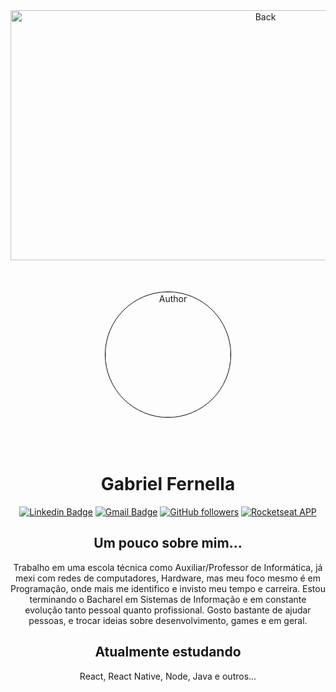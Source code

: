 

<div align="center">
   
   <img src="https://github.com/GabrielFernella/GabrielFernella/blob/master/assets/Finalgif.gif?raw=true" width="800px" height="400px" alt="Back" />
   <img src="https://avatars2.githubusercontent.com/u/39594204?s=460&u=c3395abbd7a4c831add26f21eae655454fe34b2f&v=4" width="200px" border-radius="50%" alt="Author" style="border-radius: 50%; margin-top: 20px; border: 1px solid black; margin: 50px"/>

   # Gabriel Fernella
 
[![Linkedin Badge](https://img.shields.io/badge/-Gabriel_Fernella-blue?style=flat-square&logo=Linkedin&logoColor=white&link=https://www.linkedin.com/in/Gabriel_Fernella/)](https://www.linkedin.com/in/gabriel-fernella-a486b91a6/)
   [![Gmail Badge](https://img.shields.io/badge/-fernelladev@gmail.com-c14438?style=flat-square&logo=Gmail&logoColor=white&link=mailto:fernelladev@gmail.com)](mailto:fernelladev@gmail.com)
   [![GitHub followers](https://img.shields.io/github/followers/GabrielFernella?label=Follow&style=social)](https://github.com/GabrielFernella/?tab=follow)
   [![Rocketseat APP](https://img.shields.io/badge/DEV-Rocketseat_APP_Follow-purple)](https://app.rocketseat.com.br/me/fernella)


##  Um pouco sobre mim...

Trabalho em uma escola técnica como Auxiliar/Professor de Informática, já mexi com redes de computadores, Hardware, mas meu foco mesmo é em Programação, onde mais me identifico e invisto meu tempo e carreira. Estou terminando o Bacharel em Sistemas de Informação e em constante evolução tanto pessoal quanto profissional. Gosto bastante de ajudar pessoas, e trocar ideias sobre desenvolvimento, games e em geral. 

## Atualmente estudando 

React, React Native, Node, Java e outros...

</div>

